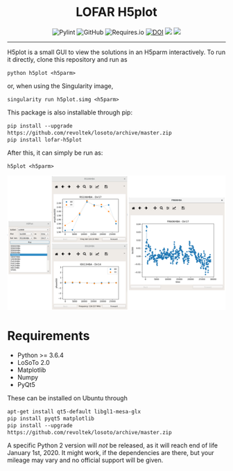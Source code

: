<h1 align="center">LOFAR H5plot</h1>
<p align="center">
<img alt="Pylint" src="https://mperlet.github.io/pybadge/badges/8.37.svg?style=for-the-badge">
<img alt="GitHub" src="https://img.shields.io/github/license/tikk3r/lofar-h5plot.svg">
<img alt="Requires.io" src="https://img.shields.io/requires/github/tikk3r/lofar-h5plot.svg">
<a href="https://doi.org/10.5281/zenodo.3469995"><img src="https://zenodo.org/badge/DOI/10.5281/zenodo.3469995.svg" alt="DOI"></a>
<img src="https://img.shields.io/pypi/v/lofar-h5plot">
<img src="https://img.shields.io/pypi/pyversions/lofar-h5plot">
</p>

---

H5plot is a small GUI to view the solutions in an H5parm interactively. To run it directly, clone this repository and run as

    python h5plot <h5parm>

or, when using the Singularity image,

    singularity run h5plot.simg <h5parm>

This package is also installable through pip:

    pip install --upgrade https://github.com/revoltek/losoto/archive/master.zip
    pip install lofar-h5plot

After this, it can simply be run as:

    h5plot <h5parm>

![Screenshot](https://raw.githubusercontent.com/tikk3r/lofar-h5plot/master/screen.png)

# Requirements
* Python >= 3.6.4
* LoSoTo 2.0
* Matplotlib
* Numpy
* PyQt5

These can be installed on Ubuntu through

    apt-get install qt5-default libgl1-mesa-glx
    pip install pyqt5 matplotlib
    pip install --upgrade https://github.com/revoltek/losoto/archive/master.zip

A specific Python 2 version will _not_ be released, as it will reach end of life January 1st, 2020. It might work, if the dependencies are there, but your mileage may vary and no official support will be given.
